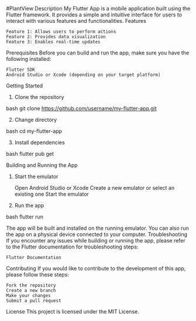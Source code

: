 #PlantView
Description
My Flutter App is a mobile application built using the Flutter framework. It provides a simple and intuitive interface for users to interact with various features and functionalities.
Features

    Feature 1: Allows users to perform actions
    Feature 2: Provides data visualization
    Feature 3: Enables real-time updates

Prerequisites
Before you can build and run the app, make sure you have the following installed:

    Flutter SDK
    Android Studio or Xcode (depending on your target platform)

Getting Started
1. Clone the repository

bash
git clone https://github.com/username/my-flutter-app.git

2. Change directory

bash
cd my-flutter-app

3. Install dependencies

bash
flutter pub get

Building and Running the App
1. Start the emulator

    Open Android Studio or Xcode
    Create a new emulator or select an existing one
    Start the emulator

2. Run the app

bash
flutter run

The app will be built and installed on the running emulator. You can also run the app on a physical device connected to your computer.
Troubleshooting
If you encounter any issues while building or running the app, please refer to the Flutter documentation for troubleshooting steps:

    Flutter Documentation

Contributing
If you would like to contribute to the development of this app, please follow these steps:

    Fork the repository
    Create a new branch
    Make your changes
    Submit a pull request

License
This project is licensed under the MIT License.
